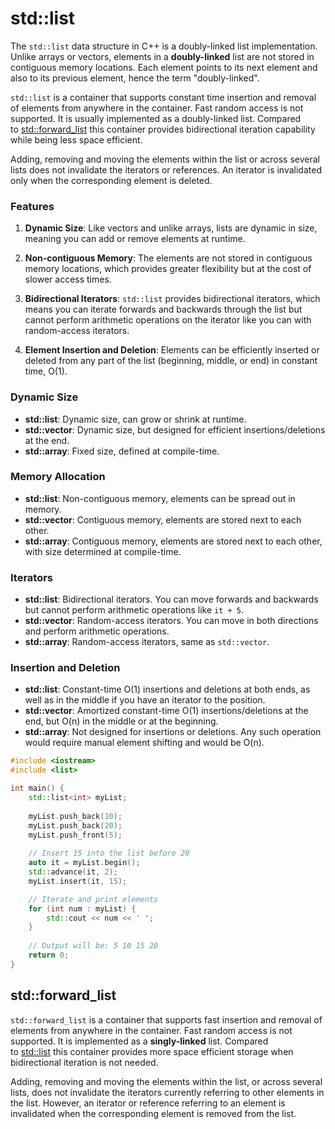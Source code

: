 # std::list

The `std::list` data structure in C++ is a doubly-linked list implementation. Unlike arrays or vectors, elements in a **doubly-linked** list are not stored in contiguous memory locations. Each element points to its next element and also to its previous element, hence the term "doubly-linked". 

`std::list` is a container that supports constant time insertion and removal of elements from anywhere in the container. Fast random access is not supported. It is usually implemented as a doubly-linked list. Compared to [std::forward_list](https://en.cppreference.com/w/cpp/container/forward_list "cpp/container/forward list") this container provides bidirectional iteration capability while being less space efficient.

Adding, removing and moving the elements within the list or across several lists does not invalidate the iterators or references. An iterator is invalidated only when the corresponding element is deleted.
### Features

1. **Dynamic Size**: Like vectors and unlike arrays, lists are dynamic in size, meaning you can add or remove elements at runtime.

2. **Non-contiguous Memory**: The elements are not stored in contiguous memory locations, which provides greater flexibility but at the cost of slower access times.

3. **Bidirectional Iterators**: `std::list` provides bidirectional iterators, which means you can iterate forwards and backwards through the list but cannot perform arithmetic operations on the iterator like you can with random-access iterators.

4. **Element Insertion and Deletion**: Elements can be efficiently inserted or deleted from any part of the list (beginning, middle, or end) in constant time, O(1).
### Dynamic Size

- **std::list**: Dynamic size, can grow or shrink at runtime.
- **std::vector**: Dynamic size, but designed for efficient insertions/deletions at the end.
- **std::array**: Fixed size, defined at compile-time.
### Memory Allocation

- **std::list**: Non-contiguous memory, elements can be spread out in memory.
- **std::vector**: Contiguous memory, elements are stored next to each other.
- **std::array**: Contiguous memory, elements are stored next to each other, with size determined at compile-time.
### Iterators

- **std::list**: Bidirectional iterators. You can move forwards and backwards but cannot perform arithmetic operations like `it + 5`.
- **std::vector**: Random-access iterators. You can move in both directions and perform arithmetic operations.
- **std::array**: Random-access iterators, same as `std::vector`.
### Insertion and Deletion

- **std::list**: Constant-time O(1) insertions and deletions at both ends, as well as in the middle if you have an iterator to the position.
- **std::vector**: Amortized constant-time O(1) insertions/deletions at the end, but O(n) in the middle or at the beginning.
- **std::array**: Not designed for insertions or deletions. Any such operation would require manual element shifting and would be O(n).

```c++
#include <iostream>
#include <list>

int main() {
    std::list<int> myList;
    
    myList.push_back(10);
    myList.push_back(20);
    myList.push_front(5);
    
    // Insert 15 into the list before 20
    auto it = myList.begin();
    std::advance(it, 2);
    myList.insert(it, 15);

    // Iterate and print elements
    for (int num : myList) {
        std::cout << num << ' ';
    }
    
    // Output will be: 5 10 15 20
    return 0;
}
```
## std::forward_list

`std::forward_list` is a container that supports fast insertion and removal of elements from anywhere in the container. Fast random access is not supported. It is implemented as a **singly-linked** list. Compared to [std::list](https://en.cppreference.com/w/cpp/container/list "cpp/container/list") this container provides more space efficient storage when bidirectional iteration is not needed.

Adding, removing and moving the elements within the list, or across several lists, does not invalidate the iterators currently referring to other elements in the list. However, an iterator or reference referring to an element is invalidated when the corresponding element is removed from the list.